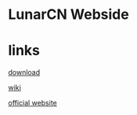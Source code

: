 # LunarCN Webside

# links

[download](https://github.com/CubeWhyMC/LunarClient-CN/releases)

[wiki](https://github.com/CubeWhyMC/LunarClient-CN/wiki)

[official website](https://lunarcn.top)
